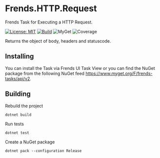 # Frends.HTTP.Request
Frends Task for Executing a HTTP Request.

[![License: MIT](https://img.shields.io/badge/License-MIT-green.svg)](https://opensource.org/licenses/MIT) 
[![Build](https://github.com/FrendsPlatform/Frends.HTTP/actions/workflows/Request_build_and_test_on_main.yml/badge.svg)](https://github.com/FrendsPlatform/Frends.HTTP/actions)
![MyGet](https://img.shields.io/myget/frends-tasks/v/Frends.HTTP.Request)
![Coverage](https://app-github-custom-badges.azurewebsites.net/Badge?key=FrendsPlatform/Frends.HTTP/Frends.HTTP.Request|main)

Returns the object of body, headers and statuscode.

## Installing

You can install the Task via Frends UI Task View or you can find the NuGet package from the following NuGet feed
https://www.myget.org/F/frends-tasks/api/v2.

## Building

Rebuild the project

`dotnet build`

Run tests

`dotnet test`

Create a NuGet package

`dotnet pack --configuration Release`
